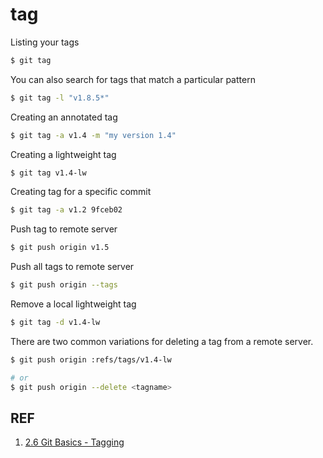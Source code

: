 # tag

Listing your tags

```sh
$ git tag
```

You can also search for tags that match a particular pattern

```sh
$ git tag -l "v1.8.5*"
```

Creating an annotated tag

```sh
$ git tag -a v1.4 -m "my version 1.4"
```

Creating a lightweight tag

```sh
$ git tag v1.4-lw
```

Creating tag for a specific commit

```sh
$ git tag -a v1.2 9fceb02
```

Push tag to remote server

```sh
$ git push origin v1.5
```

Push all tags to remote server

```sh
$ git push origin --tags
```

Remove a local lightweight tag

```sh
$ git tag -d v1.4-lw
```

There are two common variations for deleting a tag from a remote server.

```sh
$ git push origin :refs/tags/v1.4-lw

# or
$ git push origin --delete <tagname>
```

## REF

1. [2.6 Git Basics - Tagging](https://git-scm.com/book/en/v2/Git-Basics-Tagging)
